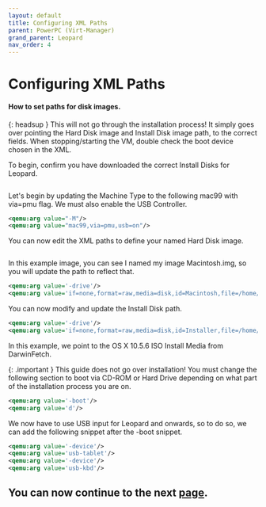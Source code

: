 ```yaml
---
layout: default
title: Configuring XML Paths
parent: PowerPC (Virt-Manager)
grand_parent: Leopard
nav_order: 4
---
```


# Configuring XML Paths
#### How to set paths for disk images.

{: headsup }
This will not go through the installation process! It simply goes over pointing the Hard Disk image and Install Disk image path, to the correct fields. When stopping/starting the VM, double check the boot device chosen in the XML.

To begin, confirm you have downloaded the correct Install Disks for Leopard.

<a href="https://raw.githubusercontent.com/royalgraphx/DarwinKVM/main/docs/assets/DarwinFetchPowerPCSources.png"><img src="../../../../../assets/DarwinFetchPowerPCSources.png" alt=""></a>

Let's begin by updating the Machine Type to the following mac99 with via=pmu flag. We must also enable the USB Controller.

```xml
<qemu:arg value="-M"/>
<qemu:arg value="mac99,via=pmu,usb=on"/>
```

You can now edit the XML paths to define your named Hard Disk image.

<a href="https://raw.githubusercontent.com/royalgraphx/DarwinKVM/main/docs/assets/DiskProvisionPowerPCImagesDB.png"><img src="../../../../../assets/DiskProvisionPowerPCImagesDB.png" alt=""></a>

In this example image, you can see I named my image Macintosh.img, so you will update the path to reflect that.

```xml
<qemu:arg value='-drive'/>
<qemu:arg value='if=none,format=raw,media=disk,id=Macintosh,file=/home/user/DarwinKVM/DiskProvision/Macintosh.img,discard=unmap,detect-zeroes=unmap'/>
```

You can now modify and update the Install Disk path.

```xml
<qemu:arg value='-drive'/>
<qemu:arg value='if=none,format=raw,media=disk,id=Installer,file=/home/user/DarwinKVM/DarwinFetch/downloads/10.5.6_00000/Mac OS X 10.5.6/Mac OS X 10.5.6.iso,discard=unmap,detect-zeroes=unmap'/>
```

In this example, we point to the OS X 10.5.6 ISO Install Media from DarwinFetch.

{: .important }
This guide does not go over installation! You must change the following section to boot via CD-ROM or Hard Drive depending on what part of the installation process you are on.

```xml
<qemu:arg value='-boot'/>
<qemu:arg value='d'/>
```

We now have to use USB input for Leopard and onwards, so to do so, we can add the following snippet after the -boot snippet.

```xml
<qemu:arg value='-device'/>
<qemu:arg value='usb-tablet'/>
<qemu:arg value='-device'/>
<qemu:arg value='usb-kbd'/>
```

## You can now continue to the next <a href="../04-Completion">page</a>.

